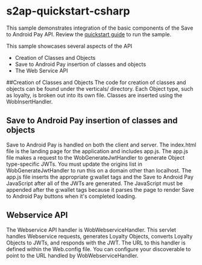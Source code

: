 s2ap-quickstart-csharp
===============================


This sample demonstrates integration of the basic components of the Save to Android Pay API.  Review the [quickstart guide](https://developers.google.com/commerce/wallet/objects/quickstart-csharp) to run the sample.

This sample showcases several aspects of the API
* Creation of Classes and Objects
* Save to Android Pay insertion of classes and objects
* The Web Service API

##Creation of Classes and Objects
The code for creation of classes and objects can be found under the verticals/ directory. Each Object type, such as loyalty, is broken out into its own file. Classes are inserted using the WobInsertHandler.

## Save to Android Pay insertion of classes and objects
Save to Android Pay is handled on both the client and server. The index.html file is the landing page for the application and includes app.js. The app.js file makes a request to the WobGenerateJwtHandler to generate Object type-specific JWTs. You must update the origins list in WobGenerateJwtHandler to run this on a domain other than localhost. The app.js file inserts the appropriate g:wallet tags and the Save to Android Pay JavaScript after all of the JWTs are generated. The JavaScript must be appended after the g:wallet tags because it parses the page to render Save to Android Pay buttons when it's completed loading.

## Webservice API
The Webservice API handler is WobWebserviceHandler. This servlet handles Webservice requests, generates Loyalty Objects, converts Loyalty Objects to JWTs, and responds with the JWT. The URL to this handler is defined within the Web.config file. You can configure your discoverable to point to the URL handled by WobWebserviceHandler.
